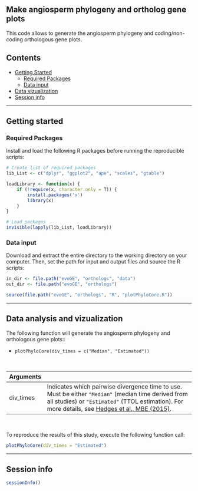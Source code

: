 ## Make angiosperm phylogeny and ortholog gene plots

This code allows to generate the angiosperm phylogeny and coding/non-coding orthologous gene plots. 


## Contents

* [Getting Started](#getting-started)
  * [Required Packages](#required-packages)
  * [Data input](#data-input)
* [Data vizualization](#data-vizualization)
* [Session info](#session-info)

---
## Getting started


### Required Packages
Install and load the following R packages before running the reproducible scripts:

```R
# Create list of required packages
lib_List <- c("dplyr", "ggplot2", "ape", "scales", "gtable")

loadLibrary <- function(x) { 
    if (!require(x, character.only = T)) {
        install.packages('x')
        library(x)
    }
}

# Load packages
invisible(lapply(lib_List, loadLibrary))

```

### Data input
Download and extract the entire directory to the working directory on your computer. Then, set the path for input and output files and source the R scripts: 

```R
in_dir <- file.path("evoGE", "orthologs", "data")
out_dir <- file.path("evoGE", "orthologs")

source(file.path("evoGE", "orthologs", "R", "plotPhyloCore.R"))

```
---
## Data analysis and vizualization

The following function will generate the angiosperm phylogeny and orthologous gene plots:: 

* `plotPhyloCore(div_times = c("Median", "Estimated"))`

</br>

| Arguments  |  |
| :---  | :---  |
| div_times  | Indicates which pairwise divergence time to use. Must be either `"Median"` (median time derived from all studies) or `"Estimated"` (TTOL estimation). For more details, see [Hedges et al., MBE (2015)](https://www.ncbi.nlm.nih.gov/pmc/articles/PMC4379413/). |

</br>

To reproduce the results of this study, execute the following function call:

```R
plotPhyloCore(div_times = "Estimated")

```


---
## Session info

```R
sessionInfo()
```
